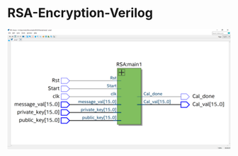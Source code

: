 # RSA-Encryption-Verilog

![alt text](https://github.com/anmelus/RSA-Encryption-Verilog/blob/main/quartus1.png)
